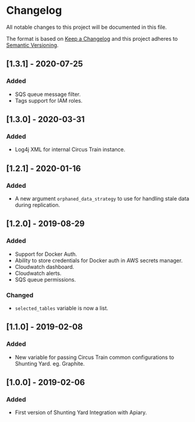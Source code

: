 # Changelog
All notable changes to this project will be documented in this file.

The format is based on [Keep a Changelog](http://keepachangelog.com/en/1.0.0/) and this project adheres to [Semantic Versioning](http://semver.org/spec/v2.0.0.html).

## [1.3.1] - 2020-07-25
### Added
- SQS queue message filter.
- Tags support for IAM roles.

## [1.3.0] - 2020-03-31
### Added
- Log4j XML for internal Circus Train instance.

## [1.2.1] - 2020-01-16
### Added
- A new argument `orphaned_data_strategy` to use for handling stale data during replication.

## [1.2.0] - 2019-08-29
### Added
- Support for Docker Auth.
- Ability to store credentials for Docker auth in AWS secrets manager.
- Cloudwatch dashboard.
- Cloudwatch alerts.
- SQS queue permissions.

### Changed
- `selected_tables` variable is now a list.

## [1.1.0] - 2019-02-08
### Added
- New variable for passing Circus Train common configurations to Shunting Yard. eg. Graphite.

## [1.0.0] - 2019-02-06
### Added
- First version of Shunting Yard Integration with Apiary.
